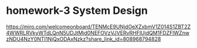 # homework-3 System Design

https://miro.com/welcomeonboard/TENMcE9UNjdOeXZxbmV1Z014S1ZBT2Z4WWRLRVkyWTdLQnN5UDJtMjd0NEFOVzVJVERvRHFlUjdQM1FDZFlWZnwzNDU4NzY0NTI1NjQxODAxNzkz?share_link_id=808968794828